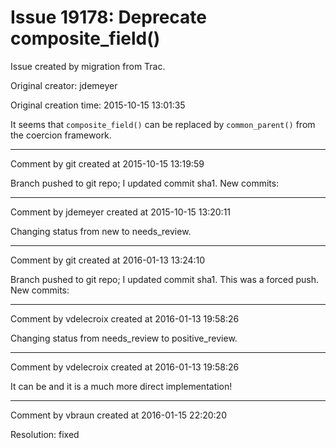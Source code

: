 # Issue 19178: Deprecate composite_field()

Issue created by migration from Trac.

Original creator: jdemeyer

Original creation time: 2015-10-15 13:01:35

It seems that `composite_field()` can be replaced by `common_parent()` from the coercion framework.


---

Comment by git created at 2015-10-15 13:19:59

Branch pushed to git repo; I updated commit sha1. New commits:


---

Comment by jdemeyer created at 2015-10-15 13:20:11

Changing status from new to needs_review.


---

Comment by git created at 2016-01-13 13:24:10

Branch pushed to git repo; I updated commit sha1. This was a forced push. New commits:


---

Comment by vdelecroix created at 2016-01-13 19:58:26

Changing status from needs_review to positive_review.


---

Comment by vdelecroix created at 2016-01-13 19:58:26

It can be and it is a much more direct implementation!


---

Comment by vbraun created at 2016-01-15 22:20:20

Resolution: fixed
